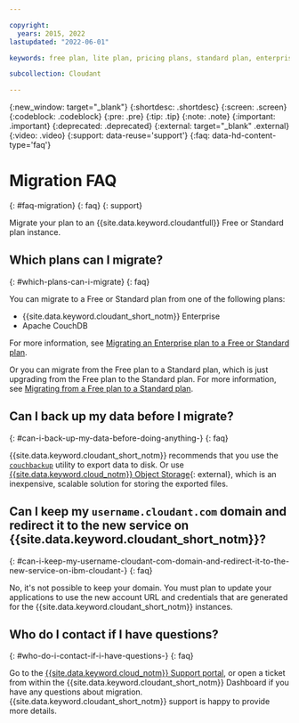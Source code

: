 ```yaml
---

copyright:
  years: 2015, 2022
lastupdated: "2022-06-01"

keywords: free plan, lite plan, pricing plans, standard plan, enterprise plan, backup, support

subcollection: Cloudant

---
```


{:new_window: target="_blank"}
{:shortdesc: .shortdesc}
{:screen: .screen}
{:codeblock: .codeblock}
{:pre: .pre}
{:tip: .tip}
{:note: .note}
{:important: .important}
{:deprecated: .deprecated}
{:external: target="_blank" .external}
{:video: .video}
{:support: data-reuse='support'}
{:faq: data-hd-content-type='faq'}

# Migration FAQ
{: #faq-migration}
{: faq}
{: support}

Migrate your plan to an {{site.data.keyword.cloudantfull}} Free or Standard plan instance. 

## Which plans can I migrate? 
{: #which-plans-can-i-migrate}
{: faq}

You can migrate to a Free or Standard plan from one of the following plans: 

- {{site.data.keyword.cloudant_short_notm}} Enterprise
- Apache CouchDB

For more information, see [Migrating an Enterprise plan to a Free or Standard plan](/docs/Cloudant?topic=Cloudant-migrating-an-enterprise-plan-to-a-lite-or-standard-plan).

Or you can migrate from the Free plan to a Standard plan, which is just upgrading from the Free plan to the Standard plan. For more information, see [Migrating from a Free plan to a Standard plan](/docs/Cloudant?topic=Cloudant-migrating-from-a-lite-plan-to-a-standard-plan).  

## Can I back up my data before I migrate?
{: #can-i-back-up-my-data-before-doing-anything-}
{: faq}

{{site.data.keyword.cloudant_short_notm}} recommends that you use the [`couchbackup`](/docs/Cloudant?topic=Cloudant-ibm-cloudant-backup-and-recovery#ibm-cloudant-backup-and-recovery) utility to export data to disk. Or use [{{site.data.keyword.cloud_notm}} Object Storage](https://www.ibm.com/cloud/object-storage){: external}, which is an inexpensive, scalable solution for storing the exported files. 

## Can I keep my `username.cloudant.com` domain and redirect it to the new service on {{site.data.keyword.cloudant_short_notm}}?
{: #can-i-keep-my-username-cloudant-com-domain-and-redirect-it-to-the-new-service-on-ibm-cloudant-}
{: faq}

No, it's not possible to keep your domain. You must plan to update your applications to use the new account URL and credentials that are generated for the {{site.data.keyword.cloudant_short_notm}} instances. 

## Who do I contact if I have questions?
{: #who-do-i-contact-if-i-have-questions-}
{: faq}

Go to the [{{site.data.keyword.cloud_notm}} Support portal](https://www.ibm.com/cloud/support), or open a ticket from within the {{site.data.keyword.cloudant_short_notm}} Dashboard if you have any questions about migration. {{site.data.keyword.cloudant_short_notm}} support is happy to provide more details. 

